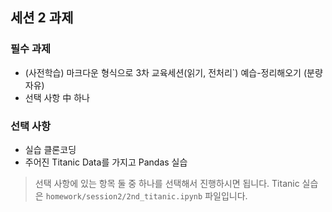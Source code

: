 ## 세션 2 과제

### 필수 과제
- (사전학습) 마크다운 형식으로 3차 교육세션(읽기, 전처리`) 예습-정리해오기 (분량 자유)
- 선택 사항 中 하나

### 선택 사항
- 실습 클론코딩
- 주어진 Titanic Data를 가지고 Pandas 실습
>선택 사항에 있는 항목 둘 중 하나를 선택해서 진행하시면 됩니다.
Titanic 실습은 `homework/session2/2nd_titanic.ipynb` 파일입니다.

